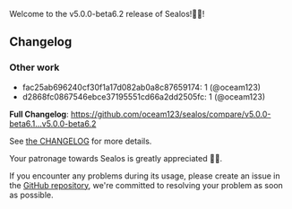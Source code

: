 Welcome to the v5.0.0-beta6.2 release of Sealos!🎉🎉!



## Changelog
### Other work
* fac25ab696240cf30f1a17d082ab0a8c87659174: 1 (@oceam123)
* d2868fc0867546ebce37195551cd66a2dd2505fc: 1 (@oceam123)

**Full Changelog**: https://github.com/oceam123/sealos/compare/v5.0.0-beta6.1...v5.0.0-beta6.2

See [the CHANGELOG](https://github.com/oceam123/sealos/blob/main/CHANGELOG/CHANGELOG.md) for more details.

Your patronage towards Sealos is greatly appreciated 🎉🎉.

If you encounter any problems during its usage, please create an issue in the [GitHub repository](https://github.com/oceam123/sealos), we're committed to resolving your problem as soon as possible.

